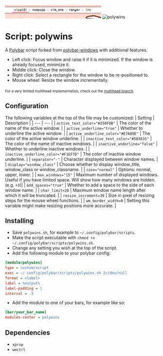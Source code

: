 ![polywins](screenshots/polywins.png)
![polywins](screenshots/demonstration.gif)

# Script: polywins
A [Polybar](https://github.com/jaagr/polybar) script forked from [polybar-windows](https://github.com/aroma1994/polybar-windows) with additional features.
* Left click: Focus window and raise it if it is minimized. If the window is already focused, minimize it.
* Middle click: Close the window.
* Right click: Select a rectangle for the window to be re-positioned to.
* Mouse wheel: Resize the window incrementally.

<sub>For a very limited multihead implementation, check out the [multihead branch](https://github.com/alnj/polywins/tree/multihead).</sub>


## Configuration

The following variables at the top of the file may be customized:
| Setting | Description |
| --- | --- |
| ``active_text_color="#250F0B"`` | The color of the name of the active window. |
| ``active_underline="true"`` | Whether to underline the active window. |
| ``active_underline_color="#E7A09E"`` | The color of the active window underline. |
| ``inactive_text_color="#503631"`` | The color of the name of inactive windows. |
| ``inactive_underline="false"`` | Whether to underline inactive windows. |
| ``inactive_underline_color="#F1EF7D"`` | The color of inactive window underline. |
| `separator="·"` | Character displayed between window names. |
| `display="window_class"` | Choose whether to display window_title, window_class or window_classname. |
| `case="normal"` | Options: normal, upper, lower. |
| ``max_windows="15"`` | Maximum number of displayed windows. Useful if you have
limited space. Will show how many windows are hidden. (e.g. `+3`)|
| `add_spaces="true"` | Whether to add a space to the side of each window name. |
| `char_limit=20` | Maximum window name length after which it will be truncated. |
| `resize_increment=30` | Size in pixel of resizing steps for the mouse wheel functions. |
| `wm_border_width=0` | Setting this variable might make resizing positions more accurate. |


## Installing

* Save `polywins.sh`, for example to `~/.config/polybar/scripts`.
* Make the script executable with `chmod +x ~/.config/polybar/scripts/polywins.sh`.
* Change any setting you wish at the top of the script.
* Add the following module to your polybar config:
```ini
[module/polywins]
type = custom/script
exec = ~/.config/polybar/scripts/polywins.sh 2>/dev/null
format = <label>
label = %output%
label-padding = 1
interval = .5
```
* Add the module to one of your bars, for example like so:
```ini
[bar/your_bar_name]
modules-center = polywins
```

## Dependencies

* `xprop`
* `wmctrl`
